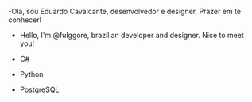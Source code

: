 -Olá, sou Eduardo Cavalcante, desenvolvedor e designer. Prazer em te conhecer!
- Hello, I'm @fulggore, brazilian developer and designer. Nice to meet you!


- C#
- Python
- PostgreSQL

<!---
fulggore/fulggore is a ✨ special ✨ repository because its `README.md` (this file) appears on your GitHub profile.
You can click the Preview link to take a look at your changes.
--->
